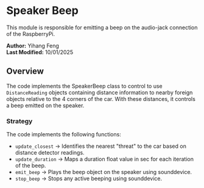 # Speaker Beep
This module is responsible for emitting a beep on the audio-jack connection of the RaspberryPi.

**Author:** Yihang Feng <br>
**Last Modified:** 10/01/2025

## Overview
The code implements the SpeakerBeep class to control to use `DistanceReading` objects containing distance information to nearby foreign objects relative to the 4 corners of the car. With these distances, it controls a beep emitted on the speaker.

### Strategy
The code implements the following functions:
- `update_closest` -> Identifies the nearest "threat" to the car based on distance detector readings.
- `update_duration` -> Maps a duration float value in sec for each iteration of the beep.
- `emit_beep` -> Plays the beep object on the speaker using sounddevice.
- `stop_beep` -> Stops any active beeping using sounddevice.